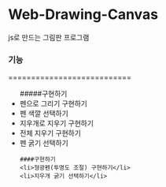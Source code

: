 # Web-Drawing-Canvas
js로 만드는 그림판 프로그램

### 기능

===========================
<ul>
    #####구현하기
    <li>펜으로 그리기 구현하기</li>
    <li>펜 색깔 선택하기</li>
    <li>지우개로 지우기 구현하기</li>
    <li>전체 지우기 구현하기</li>
    <li>펜 굵기 선택하기</li>

    ####구현하기
    <li>형광펜(투명도 조절) 구현하기</li>
    <li>지우개 굵기 선택하기</li>
</ul>



